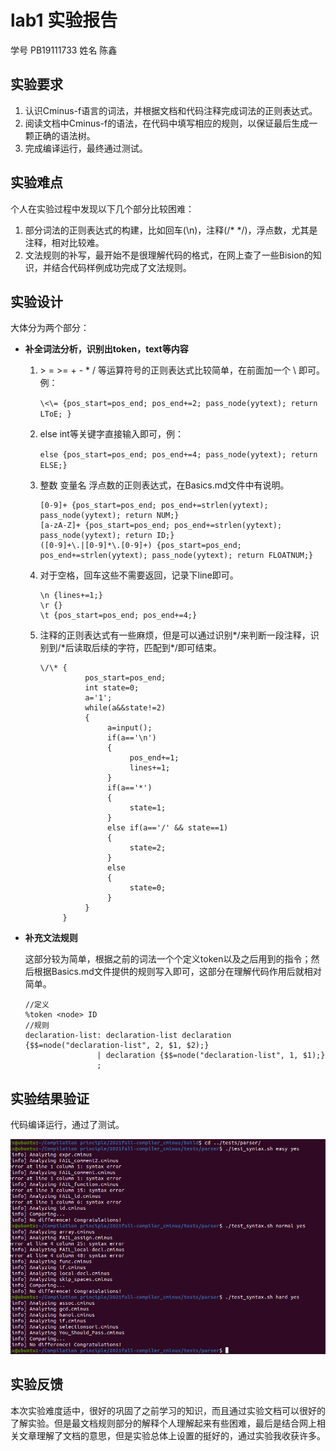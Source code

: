 # lab1 实验报告
学号 PB19111733	姓名 陈鑫

## 实验要求

1. 认识Cminus-f语言的词法，并根据文档和代码注释完成词法的正则表达式。
2. 阅读文档中Cminus-f的语法，在代码中填写相应的规则，以保证最后生成一颗正确的语法树。
3. 完成编译运行，最终通过测试。

## 实验难点

个人在实验过程中发现以下几个部分比较困难：

1. 部分词法的正则表达式的构建，比如回车(\n)，注释(/*  */)，浮点数，尤其是注释，相对比较难。
2.  文法规则的补写，最开始不是很理解代码的格式，在网上查了一些Bision的知识，并结合代码样例成功完成了文法规则。

## 实验设计

大体分为两个部分：

* **补全词法分析，识别出token，text等内容**

  1. \> = \>= + - \* / 等运算符号的正则表达式比较简单，在前面加一个 \ 即可。例：

     `\<\= {pos_start=pos_end; pos_end+=2; pass_node(yytext); return LToE; }`

  2. else int等关键字直接输入即可，例：

     `else {pos_start=pos_end; pos_end+=4; pass_node(yytext); return ELSE;}`

  3. 整数 变量名 浮点数的正则表达式，在Basics.md文件中有说明。

     ```
     [0-9]+ {pos_start=pos_end; pos_end+=strlen(yytext); pass_node(yytext); return NUM;}
     [a-zA-Z]+ {pos_start=pos_end; pos_end+=strlen(yytext); pass_node(yytext); return ID;}
     ([0-9]+\.|[0-9]*\.[0-9]+) {pos_start=pos_end; pos_end+=strlen(yytext); pass_node(yytext); return FLOATNUM;}
     ```
     
  4. 对于空格，回车这些不需要返回，记录下line即可。

     ```
     \n {lines+=1;}
     \r {}
     \t {pos_start=pos_end; pos_end+=4;}
     ```

  5. 注释的正则表达式有一些麻烦，但是可以通过识别*/来判断一段注释，识别到/\*后读取后续的字符，匹配到\*/即可结束。

     ```
     \/\* {
               pos_start=pos_end; 
               int state=0;
               a='1';
               while(a&&state!=2)
               {
                    a=input();
                    if(a=='\n')
                    {
                         pos_end+=1;
                         lines+=1;
                    }
                    if(a=='*')
                    {
                         state=1;
                    }
                    else if(a=='/' && state==1)
                    {
                         state=2;
                    }     
                    else
                    {
                         state=0;
                    }
               }
          }
     ```

     

* **补充文法规则**

  这部分较为简单，根据之前的词法一个个定义token以及之后用到的指令；然后根据Basics.md文件提供的规则写入即可，这部分在理解代码作用后就相对简单。

  ```
  //定义
  %token <node> ID
  //规则
  declaration-list: declaration-list declaration {$$=node("declaration-list", 2, $1, $2);}
                  | declaration {$$=node("declaration-list", 1, $1);}
                  ;
  ```

  

  

## 实验结果验证

代码编译运行，通过了测试。

<img src="pictures/run_success.png" style="zoom:80%;" />

## 实验反馈

本次实验难度适中，很好的巩固了之前学习的知识，而且通过实验文档可以很好的了解实验。但是最文档规则部分的解释个人理解起来有些困难，最后是结合网上相关文章理解了文档的意思，但是实验总体上设置的挺好的，通过实验我收获许多。

